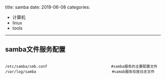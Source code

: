 title: samba
date: 2019-06-08
categories:
- 计算机
- linux
- tools




---

## samba文件服务配置

```

/etc/samba/smb.conf   　　　　　　 　　　　　　　　　#samba服务的主要配置文件
/var/log/samba         　　　　　　　　  　　　　　　#samab服务存放日志文件

```



